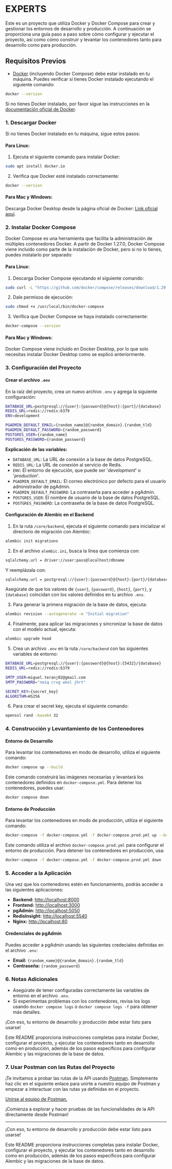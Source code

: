# EXPERTS

Este es un proyecto que utiliza Docker y Docker Compose para crear y gestionar los entornos de desarrollo y producción. A continuación se proporciona una guía paso a paso sobre cómo configurar y ejecutar el proyecto, así como cómo construir y levantar los contenedores tanto para desarrollo como para producción.

## Requisitos Previos

- [Docker](https://www.docker.com/get-started) (incluyendo Docker Compose) debe estar instalado en tu máquina. Puedes verificar si tienes Docker instalado ejecutando el siguiente comando:

```bash
docker --version
```

Si no tienes Docker instalado, por favor sigue las instrucciones en la [documentación oficial de Docker](https://docs.docker.com/get-started/).

### 1. Descargar Docker

Si no tienes Docker instalado en tu máquina, sigue estos pasos:

#### Para Linux:

1. Ejecuta el siguiente comando para instalar Docker:

```bash
sudo apt install docker.io
```

2. Verifica que Docker esté instalado correctamente:

```bash
docker --version
```

#### Para Mac y Windows:

Descarga Docker Desktop desde la página oficial de Docker: [Link oficial aquí](https://www.docker.com/products/docker-desktop).

### 2. Instalar Docker Compose

Docker Compose es una herramienta que facilita la administración de múltiples contenedores Docker. A partir de Docker 1.27.0, Docker Compose viene incluido como parte de la instalación de Docker, pero si no lo tienes, puedes instalarlo por separado:

#### Para Linux:

1. Descarga Docker Compose ejecutando el siguiente comando:

```bash
sudo curl -L "https://github.com/docker/compose/releases/download/1.29.2/docker-compose-$(uname -s)-$(uname -m)" -o /usr/local/bin/docker-compose
```

2. Dale permisos de ejecución:

```bash
sudo chmod +x /usr/local/bin/docker-compose
```

3. Verifica que Docker Compose se haya instalado correctamente:

```bash
docker-compose --version
```

#### Para Mac y Windows:

Docker Compose viene incluido en Docker Desktop, por lo que solo necesitas instalar Docker Desktop como se explicó anteriormente.

### 3. Configuración del Proyecto

#### Crear el archivo `.env`

En la raíz del proyecto, crea un nuevo archivo `.env` y agrega la siguiente configuración:

```bash
DATABASE_URL=postgresql://{user}:{password}@{host}:{port}/{database}
REDIS_URL=redis://redis:6379
ENV=development

PGADMIN_DEFAULT_EMAIL={random_name}@{random_domain}.{random_tld}
PGADMIN_DEFAULT_PASSWORD={random_password}
POSTGRES_USER={random_name}
POSTGRES_PASSWORD={random_password}
```

**Explicación de las variables:**

- `DATABASE_URL`: La URL de conexión a la base de datos PostgreSQL.
- `REDIS_URL`: La URL de conexión al servicio de Redis.
- `ENV`: El entorno de ejecución, que puede ser '_development_' o '_production_'.
- `PGADMIN_DEFAULT_EMAIL`: El correo electrónico por defecto para el usuario administrador de pgAdmin.
- `PGADMIN_DEFAULT_PASSWORD`: La contraseña para acceder a pgAdmin.
- `POSTGRES_USER`: El nombre de usuario de la base de datos PostgreSQL.
- `POSTGRES_PASSWORD`: La contraseña de la base de datos PostgreSQL.

#### Configuración de Alembic en el Backend

1. En la ruta `/core/backend`, ejecuta el siguiente comando para inicializar el directorio de migración con Alembic:

```bash
alembic init migrations
```

2. En el archivo `alembic.ini`, busca la línea que comienza con:

```bash
sqlalchemy.url = driver://user:pass@localhost/dbname
```

Y reemplázala con:

```bash
sqlalchemy.url = postgresql://{user}:{password}@{host}:{port}/{database}
```

Asegúrate de que los valores de `{user}`, `{password}`, `{host}`, `{port}`, y `{database}` coincidan con los valores definidos en tu archivo `.env`.

3. Para generar la primera migración de la base de datos, ejecuta:

```bash
alembic revision --autogenerate -m "Initial migration"
```

4. Finalmente, para aplicar las migraciones y sincronizar la base de datos con el modelo actual, ejecuta:

```bash
alembic upgrade head
```

5. Crea un archivo `.env` en la ruta `/core/backend` con las siguientes variables de entorno:

```bash
DATABASE_URL=postgresql://{user}:{password}@{host}:{5432}/{database}
REDIS_URL=redis://redis:6379

SMTP_USER=miguel.teranj02@gmail.com
SMTP_PASSWORD="neiq crxg wkol jhrt"

SECRET_KEY={secret_key}
ALGORITHM=HS256
```

6. Para crear el secret key, ejecuta el siguiente comando:

```bash
openssl rand -base64 32
```

### 4. Construcción y Levantamiento de los Contenedores

#### Entorno de Desarrollo

Para levantar los contenedores en modo de desarrollo, utiliza el siguiente comando:

```bash
docker compose up --build
```

Este comando construirá las imágenes necesarias y levantará los contenedores definidos en `docker-compose.yml`. Para detener los contenedores, puedes usar:

```bash
docker compose down
```

#### Entorno de Producción

Para levantar los contenedores en modo de producción, utiliza el siguiente comando:

```bash
docker-compose -f docker-compose.yml -f docker-compose.prod.yml up --build
```

Este comando utiliza el archivo `docker-compose.prod.yml` para configurar el entorno de producción. Para detener los contenedores en producción, usa:

```bash
docker-compose -f docker-compose.yml -f docker-compose.prod.yml down
```

### 5. Acceder a la Aplicación

Una vez que los contenedores estén en funcionamiento, podrás acceder a las siguientes aplicaciones:

- **Backend:** [http://localhost:8000](http://localhost:8000)
- **Frontend:** [http://localhost:3000](http://localhost:3000)
- **pgAdmin:** [http://localhost:5050](http://localhost:5050)
- **RedisInsight:** [http://localhost:5540](http://localhost:5540)
- **Nginx:** [http://localhost:80](http://localhost:80)

#### Credenciales de pgAdmin

Puedes acceder a pgAdmin usando las siguientes credeciales definidas en el archivo `.env`:
- **Email:** `{random_name}@{random_domain}.{random_tld}`
- **Contraseña:** `{random_password}`

### 6. Notas Adicionales

- Asegúrate de tener configuradas correctamente las variables de entorno en el archivo `.env`.
- Si experimentas problemas con los contenedores, revisa los logs usando `docker compose logs` o `docker compose logs -f` para obtener más detalles.

¡Con eso, tu entorno de desarrollo y producción debe estar listo para usarse!

Este README proporciona instrucciones completas para instalar Docker, configurar el proyecto, y ejecutar los contenedores tanto en desarrollo como en producción, además de los pasos específicos para configurar Alembic y las migraciones de la base de datos.

### 7. Usar Postman con las Rutas del Proyecto

¡Te invitamos a probar las rutas de la API usando [Postman](https://www.postman.com/). Simplemente haz clic en el siguiente enlace para unirte a nuestro equipo de Postman y empezar a interactuar con las rutas ya definidas en el proyecto.

[Unirse al equipo de Postman.](https://app.getpostman.com/join-team?invite_code=6ea484591a0f03c1a3df8b590f2e4b0b769183a13b3d62466991c7f10479e8e6&target_code=5411b12b5f4b8269d709f073a8aafd57)

¡Comienza a explorar y hacer pruebas de las funcionalidades de la API directamente desde Postman!

---

¡Con eso, tu entorno de desarrollo y producción debe estar listo para usarse!

Este README proporciona instrucciones completas para instalar Docker, configurar el proyecto, y ejecutar los contenedores tanto en desarrollo como en producción, además de los pasos específicos para configurar Alembic y las migraciones de la base de datos.